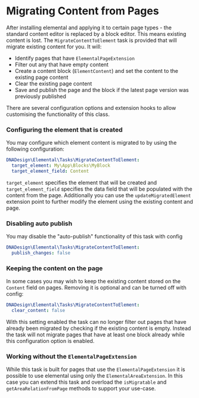 # Migrating Content from Pages

After installing elemental and applying it to certain page types - the standard content editor is replaced by a block 
editor. This means existing content is lost. The `MigrateContentToElement` task is provided that will migrate existing
content for you. It will:

- Identify pages that have `ElementalPageExtension`
- Filter out any that have empty content
- Create a content block (`ElementContent`) and set the content to the existing page content
- Clear the existing page content
- Save and publish the page and the block if the latest page version was previously published

There are several configuration options and extension hooks to allow customising the functionality of this class.

### Configuring the element that is created

You may configure which element content is migrated to by using the following configuration:

```yml
DNADesign\Elemental\Tasks\MigrateContentToElement:
  target_element: My\App\Blocks\MyBlock
  target_element_field: Content
```

`target_element` specifies the element that will be created and `target_element_field` specifies the data field that 
will be populated with the content from the page. Additionally you can use the `updateMigratedElement` extension point 
to further modify the element using the existing content and page.

### Disabling auto publish

You may disable the "auto-publish" functionality of this task with config

```yml
DNADesign\Elemental\Tasks\MigrateContentToElement:
  publish_changes: false
```

### Keeping the content on the page

In some cases you may wish to keep the existing content stored on the `Content` field on pages. Removing it is optional
and can be turned off with config:

```yml
DNADesign\Elemental\Tasks\MigrateContentToElement:
  clear_content: false
```

With this setting enabled the task can no longer filter out pages that have already been migrated by checking if the
existing content is empty. Instead the task will not migrate pages that have at least one block already while this 
configuration option is enabled.

### Working without the `ElementalPageExtension`

While this task is built for pages that use the `ElementalPageExtension` it is possible to use elemental using only the 
`ElementalAreaExtension`. In this case you can extend this task and overload the `isMigratable` and 
`getAreaRelationFromPage` methods to support your use-case.

